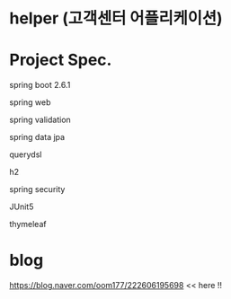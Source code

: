 # helper (고객센터 어플리케이션)

# Project Spec.

spring boot 2.6.1

spring web

spring validation

spring data jpa

querydsl

h2

spring security

JUnit5

thymeleaf

# blog

https://blog.naver.com/oom177/222606195698 << here !!

